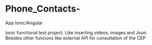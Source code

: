 # Phone_Contacts-
App Ionic/Angular 


Ionic functional test project. Like inserting videos, images and Json. Besides other funcions like external API for consultation of the CEP

